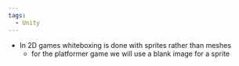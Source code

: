 ```yaml
---
tags:
  - Unity
---
```

- In 2D games whiteboxing is done with sprites rather than meshes 
	- for the platformer game we will use a blank image for a sprite